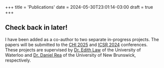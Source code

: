 +++
title = 'Publications'
date = 2024-05-30T23:01:14-03:00
draft = true
+++

## Check back in later!

I have been added as a co-author to two separate in-progress projects. The papers will be submitted to the [CHI 2025](https://archive.sigchi.org/conferences/upcoming-conferences/) and [ICSR 2024](https://icsr2024.dk) conferences. These projects are supervised by [Dr. Edith Law](https://edithlaw.ca) of the University of Waterloo and [Dr. Daniel Rea](https://ca.linkedin.com/in/daniel-rea-94279a47) of the University of New Brunswick, respectively.